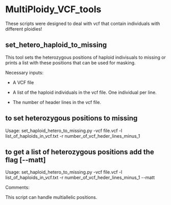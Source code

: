 # MultiPloidy_VCF_tools

These scripts were designed to deal with vcf that contain individuals with different ploidies!



## set_hetero_haploid_to_missing

This tool sets the heterozygous positions of haploid indivisuals to missing or prints a list with these positions that can be used for masking.

Necessary inputs:

 * A VCF file

 * A list of the haploid individuals in the vcf file. One individual per line.
  
 * The number of header lines in the vcf file.
  
## to set heterozygous positions to missing

Usage: set_haploid_hetero_to_missing.py -vcf file.vcf -l list_of_haploids_in_vcf.txt -r number_of_vcf_heder_lines_minus_1


## to get a list of heterozygous positions add the flag [--matt]

Usage: set_haploid_hetero_to_missing.py -vcf file.vcf -l list_of_haploids_in_vcf.txt -r number_of_vcf_heder_lines_minus_1 --matt


Comments:

This script can handle multiallelic positions.
